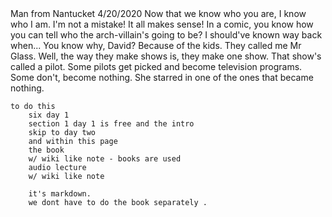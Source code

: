 <xml> 
	<article> 
		<title>Example Title</title> 
		<author>Man from Nantucket</author> 
		<date>4/20/2020</publish date> 
		<text>Now that we know who you are, I know who I am. I'm not a mistake! It all makes sense! In a comic, you know how you can tell who the arch-villain's going to be? I should've known way back when... You know why, David? Because of the kids. They called me Mr Glass. Well, the way they make shows is, they make one show. That show's called a pilot. Some pilots get picked and become television programs. Some don't, become nothing. She starred in one of the ones that became nothing.</text> 
	</article> 
	<xml>
	
	to do this
		six day 1 
		section 1 day 1 is free and the intro
		skip to day two
		and within this page
		the book
		w/ wiki like note - books are used 
		audio lecture
		w/ wiki like note
		
		it's markdown. 
		we dont have to do the book separately .